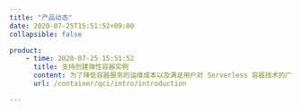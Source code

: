 ```yaml
---
title: "产品动态"
date: 2020-07-25T15:51:52+09:00
collapsible: false

product:
    - time: 2020-07-25 15:51:52
      title: 支持创建弹性容器实例
      content: 为了降低容器服务的运维成本以及满足用户对 Serverless 容器技术的广泛需求，弹性容器实例集成了云平台主机，存储以及网络等资源，提供了一套自动化的容器运行环境。
      url: /container/qci/intro/introduction

---
```


<!-- 设置上述参数可生成产品动态页  -->
